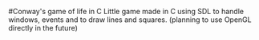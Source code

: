 #Conway's game of life in C
Little game made in C using SDL to handle windows, events and to draw lines and squares. (planning to use OpenGL directly in the future)
